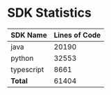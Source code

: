 # SDK Statistics

| SDK Name | Lines of Code |
| -------- | ------------- |
| java | 20190 |
| python | 32553 |
| typescript | 8661 |
| **Total** | 61404 |
